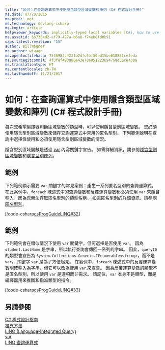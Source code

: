 ```yaml
---
title: "如何：在查詢運算式中使用隱含類型區域變數和陣列 (C# 程式設計手冊)"
ms.date: 07/20/2015
ms.prod: .net
ms.technology: devlang-csharp
ms.topic: article
helpviewer_keywords: implicitly-typed local variables [C#], how to use
ms.assetid: 6b7354d2-af79-427a-b6a8-f74eb8fd0b91
caps.latest.revision: "15"
author: BillWagner
ms.author: wiwagn
ms.openlocfilehash: 754698fc423fb2dfc9bf50ed15be610831cefeda
ms.sourcegitcommit: 4f3fef493080a43e70e951223894768d36ce430a
ms.translationtype: HT
ms.contentlocale: zh-TW
ms.lasthandoff: 11/21/2017
---
```

# <a name="how-to-use-implicitly-typed-local-variables-and-arrays-in-a-query-expression-c-programming-guide"></a>如何：在查詢運算式中使用隱含類型區域變數和陣列 (C# 程式設計手冊)
每次您希望編譯器判斷區域變數的類型時，可以使用隱含型別區域變數。 您必須使用隱含型別區域變數來儲存查詢運算式中常用的匿名型別。 下列範例說明在查詢中選擇性使用和必須使用隱含型別區域變數的情況。  
  
 隱含型別區域變數是透過 [var](../../../csharp/language-reference/keywords/var.md) 內容關鍵字宣告。 如需詳細資訊，請參閱[隱含型別區域變數](../../../csharp/programming-guide/classes-and-structs/implicitly-typed-local-variables.md)和[隱含型別陣列](../../../csharp/programming-guide/arrays/implicitly-typed-arrays.md)。  
  
## <a name="example"></a>範例  
 下列範例顯示需要 `var` 關鍵字的常見案例：產生一系列匿名型別的查詢運算式。 在此案例中，`foreach` 陳述式中的查詢變數和反覆運算變數都必須使用 `var` 來隱含輸入，因為您無法存取匿名型別的類型名稱。 如需匿名型別的詳細資訊，請參閱[匿名型別](../../../csharp/programming-guide/classes-and-structs/anonymous-types.md)。  
  
 [!code-csharp[csProgGuideLINQ#32](../../../csharp/programming-guide/arrays/codesnippet/CSharp/how-to-use-implicitly-typed-local-variables-and-arrays-in-a-query-expression_1.cs)]  
  
## <a name="example"></a>範例  
 下列範例會在類似情況下使用 `var` 關鍵字，但可選擇是否使用 `var`。 因為 `student.LastName` 是字串，所以執行查詢會傳回一系列的字串。 因此，`queryID` 的類型會宣告為 `System.Collections.Generic.IEnumerable<string>`，而不是 `var`。 關鍵字 `var` 是為了方便起見。 在範例中，`foreach` 陳述式中的反覆運算變數明確輸入為字串，但它可以改為使用 `var` 來宣告。 因為反覆運算變數的類型不是匿名型別，所以使用 `var` 是選項而非需求。 請記住，`var` 本身不是類型，而是編譯器用來推斷和指派類型的指令。  
  
 [!code-csharp[csProgGuideLINQ#33](../../../csharp/programming-guide/arrays/codesnippet/CSharp/how-to-use-implicitly-typed-local-variables-and-arrays-in-a-query-expression_2.cs)]  
  
## <a name="see-also"></a>另請參閱  
 [C# 程式設計指南](../../../csharp/programming-guide/index.md)  
 [擴充方法](../../../csharp/programming-guide/classes-and-structs/extension-methods.md)  
 [LINQ (Language-Integrated Query)](http://msdn.microsoft.com/library/a73c4aec-5d15-4e98-b962-1274021ea93d)  
 [var](../../../csharp/language-reference/keywords/var.md)  
 [LINQ 查詢運算式](../../../csharp/programming-guide/linq-query-expressions/index.md)
